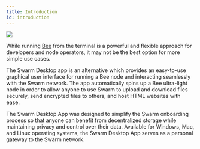 ```yaml
---
title: Introduction
id: introduction
---
```


![](/img/swarm-desktop.png)

While running [Bee](/docs/bee/installation/install) from the terminal is a powerful and flexible approach for developers and node operators, it may not be the best option for more simple use cases.

The Swarm Desktop app is an alternative which provides an easy-to-use graphical user interface for running a Bee node and interacting seamlessly with the Swarm network. The app automatically spins up a Bee ultra-light node in order to allow anyone to use Swarm to upload and download files securely, send encrypted files to others, and host HTML websites with ease. 

The Swarm Desktop App was designed to simplify the Swarm onboarding process so that anyone can benefit from decentralized storage while maintaining privacy and control over their data. Available for Windows, Mac, and Linux operating systems, the Swarm Desktop App serves as a personal gateway to the Swarm network.
